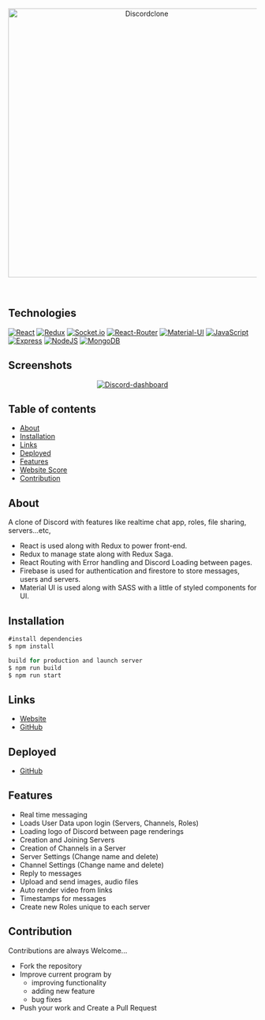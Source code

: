 
<div align="center">
  <br />
  <p>
  <a href="https://ibb.co/9gXYTYQ"><img src="https://i.ibb.co/54Dc8cb/Discordclone.jpg" width="546" alt="Discordclone" border="0"></a>
  </p>
  <br />
  </div>

## Technologies

[![React](https://img.shields.io/badge/react-%2320232a.svg?style=for-the-badge&logo=react&logoColor=%2361DAFB)](https://github.com/AkshayGowda-repo)
[![Redux](https://img.shields.io/badge/redux-%23593d88.svg?style=for-the-badge&logo=redux&logoColor=white)](https://github.com/AkshayGowda-repo)
[![Socket.io](https://img.shields.io/badge/Socket.io-black?style=for-the-badge&logo=socket.io&badgeColor=010101)](https://github.com/AkshayGowda-repo)
[![React-Router](https://img.shields.io/badge/React_Router-CA4245?style=for-the-badge&logo=react-router&logoColor=white)](https://github.com/AkshayGowda-repo)
 [![Material-UI](https://img.shields.io/badge/MUI-%230081CB.svg?style=for-the-badge&logo=mui&logoColor=white)](https://github.com/arihant-jain-09)
 [![JavaScript](https://img.shields.io/badge/JavaScript-F7DF1E?style=for-the-badge&logo=javascript&logoColor=black)](https://github.com/AkshayGowda-repo)
  [![Express](https://img.shields.io/badge/Express.js-404D59?style=for-the-badge)](https://github.com/AkshayGowda-repo)
 [![NodeJS](https://img.shields.io/badge/Node.js-43853D?style=for-the-badge&logo=node.js&logoColor=white)](https://github.com/AkshayGowda-repo) 
 [![MongoDB](https://img.shields.io/badge/MongoDB-4EA94B?style=for-the-badge&logo=mongodb&logoColor=white)](https://github.com/AkshayGowda-repo) 


## Screenshots

<div align="center">
<a href="https://github.com/AkshayGowda-repo"><img src="https://i.ibb.co/Vmsr3Jd/Discord-dashboard.png" alt="Discord-dashboard" border="0"></a>
 
</div>

## Table of contents

- [About](#about)
- [Installation](#installation)
- [Links](#links)
- [Deployed](#Deployed)
- [Features](#Features)
- [Website Score](#Websitescore)
- [Contribution](#Contribution)

## About

A clone of Discord with features like realtime chat app, roles, file sharing, servers...etc,
- React is used along with Redux to power front-end.
- Redux to manage state along with Redux Saga.
- React Routing with Error handling and Discord Loading between pages.
- Firebase is used for authentication and firestore to store messages, users and servers.
- Material UI is used along with SASS with a little of styled components for UI.

## Installation
```js
#install dependencies
$ npm install

build for production and launch server
$ npm run build
$ npm run start
```

## Links

- [Website](https://arihant-jain-09.github.io/discord-clone/)
- [GitHub](https://github.com/arihant-jain-09/discord-clone)

## Deployed

- [GitHub](https://arihant-jain-09.github.io/discord-clone/)

## Features
-   Real time messaging 
-   Loads User Data upon login (Servers, Channels, Roles)
-   Loading logo of Discord between page renderings
-   Creation and Joining Servers
-   Creation of Channels in a Server
-   Server Settings (Change name and delete)
-   Channel Settings (Change name and delete)
-   Reply to messages
-   Upload and send images, audio files
-   Auto render video from links
-   Timestamps for messages
-   Create new Roles unique to each server

## Contribution
Contributions are always Welcome...

-   Fork the repository
-   Improve current program by
    -   improving functionality
    -   adding new feature
    -   bug fixes
-   Push your work and Create a Pull Request


